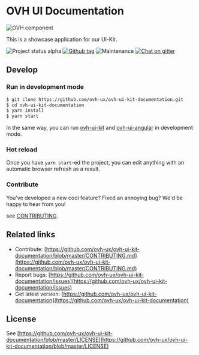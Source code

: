 # OVH UI Documentation

![OVH component](https://user-images.githubusercontent.com/3379410/27423240-3f944bc4-5731-11e7-87bb-3ff603aff8a7.png)

This is a showcase application for our UI-Kit.

![Project status alpha](https://img.shields.io/badge/status-alpha-blue.svg) [![Github tag](https://img.shields.io/github/tag/ovh-ux/ovh-ui-kit-documentation.svg)]() ![Maintenance](https://img.shields.io/maintenance/yes/2018.svg) [![Chat on gitter](https://img.shields.io/gitter/room/ovh/ux.svg)](https://gitter.im/ovh/ux)

## Develop

### Run in development mode

```bash
$ git clone https://github.com/ovh-ux/ovh-ui-kit-documentation.git
$ cd ovh-ui-kit-documentation
$ yarn install
$ yarn start
```

In the same way, you can run [ovh-ui-kit](https://github.com/ovh-ux/ovh-ui-kit#develop) and [ovh-ui-angular](https://github.com/ovh-ux/ovh-ui-angular#develop) in development mode.

### Hot reload

Once you have `yarn start`-ed the project, you can edit anything with an automatic browser refresh as a result.

### Contribute

You've developed a new cool feature? Fixed an annoying bug? We'd be happy to hear from you!

see [CONTRIBUTING](CONTRIBUTING.md).

## Related links

 * Contribute: [https://github.com/ovh-ux/ovh-ui-kit-documentation/blob/master/CONTRIBUTING.md](https://github.com/ovh-ux/ovh-ui-kit-documentation/blob/master/CONTRIBUTING.md)
 * Report bugs: [https://github.com/ovh-ux/ovh-ui-kit-documentation/issues](https://github.com/ovh-ux/ovh-ui-kit-documentation/issues)
 * Get latest version: [https://github.com/ovh-ux/ovh-ui-kit-documentation](https://github.com/ovh-ux/ovh-ui-kit-documentation)

## License

See [https://github.com/ovh-ux/ovh-ui-kit-documentation/blob/master/LICENSE](https://github.com/ovh-ux/ovh-ui-kit-documentation/blob/master/LICENSE)
